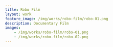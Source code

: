 ```yaml
---
title: Robo Film
layout: work
feature_image: /img/works/robo-film/robo-01.png
description: Documentary Film
images:
    - /img/works/robo-film/robo-01.png
    - /img/works/robo-film/robo-02.png
---
```

